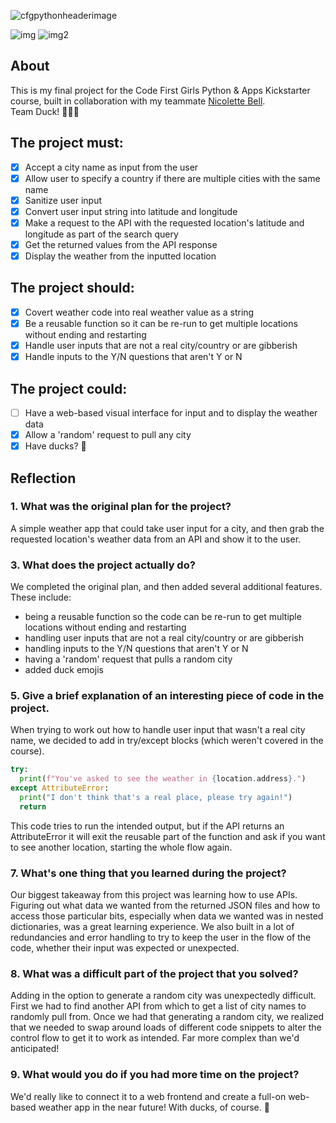 ![cfgpythonheaderimage](https://user-images.githubusercontent.com/104512014/198839753-d1895769-875c-424c-bf50-bd40164fd41c.jpg)

![img](https://img.shields.io/badge/status-in%20progress-ff69b4) ![img2](https://badgen.net/pypi/python/black)

## About
This is my final project for the Code First Girls Python & Apps Kickstarter course, built in collaboration with my teammate [Nicolette Bell](https://github.com/nicolettebell).  
Team Duck! 🦆🦆🦆

## The project must:
- [x] Accept a city name as input from the user
- [x] Allow user to specify a country if there are multiple cities with the same name
- [x] Sanitize user input 
- [x] Convert user input string into latitude and longitude
- [x] Make a request to the API with the requested location's latitude and longitude as part of the search query
- [x] Get the returned values from the API response
- [x] Display the weather from the inputted location

## The project should:
- [x] Covert weather code into real weather value as a string
- [x] Be a reusable function so it can be re-run to get multiple locations without ending and restarting 
- [x] Handle user inputs that are not a real city/country or are gibberish
- [x] Handle inputs to the Y/N questions that aren't Y or N

## The project could:
- [ ] Have a web-based visual interface for input and to display the weather data
- [x] Allow a 'random' request to pull any city
- [x] Have ducks? 🦆

## Reflection
### 1. What was the original plan for the project?
A simple weather app that could take user input for a city, and then grab the requested location's weather data from an API and show it to the user.
### 3. What does the project actually do?
We completed the original plan, and then added several additional features. These include:
- being a reusable function so the code can be re-run to get multiple locations without ending and restarting 
- handling user inputs that are not a real city/country or are gibberish
- handling inputs to the Y/N questions that aren't Y or N
- having a 'random' request that pulls a random city
- added duck emojis
### 5. Give a brief explanation of an interesting piece of code in the project.
When trying to work out how to handle user input that wasn't a real city name, we decided to add in try/except blocks (which weren't covered in the course).
```python
try:
  print(f"You've asked to see the weather in {location.address}.")
except AttributeError:
  print("I don't think that's a real place, please try again!")
  return
```
This code tries to run the intended output, but if the API returns an AttributeError it will exit the reusable part of the function and ask if you want to see another location, starting the whole flow again. 
### 7. What's one thing that you learned during the project?
Our biggest takeaway from this project was learning how to use APIs. Figuring out what data we wanted from the returned JSON files and how to access those particular bits, especially when data we wanted was in nested dictionaries, was a great learning experience. We also built in a lot of redundancies and error handling to try to keep the user in the flow of the code, whether their input was expected or unexpected. 
### 8. What was a difficult part of the project that you solved?
Adding in the option to generate a random city was unexpectedly difficult. First we had to find another API from which to get a list of city names to randomly pull from. Once we had that generating a random city, we realized that we needed to swap around loads of different code snippets to alter the control flow to get it to work as intended. Far more complex than we'd anticipated! 
### 9. What would you do if you had more time on the project?
We'd really like to connect it to a web frontend and create a full-on web-based weather app in the near future! With ducks, of course. 🦆



